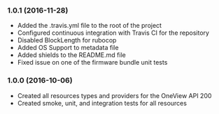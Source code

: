 ### 1.0.1 (2016-11-28)

 * Added the .travis.yml file to the root of the project
 * Configured continuous integration with Travis CI for the repository
 * Disabled BlockLength for rubocop
 * Added OS Support to metadata file
 * Added shields to the README.md file
 * Fixed issue on one of the firmware bundle unit tests

### 1.0.0 (2016-10-06)

 * Created all resources types and providers for the OneView API 200
 * Created smoke, unit, and integration tests for all resources
